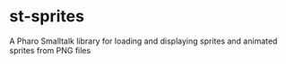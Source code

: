 # st-sprites
A Pharo Smalltalk library for loading and displaying sprites and animated sprites from PNG files
